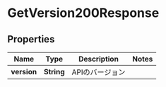 

# GetVersion200Response


## Properties

| Name | Type | Description | Notes |
|------------ | ------------- | ------------- | -------------|
|**version** | **String** | APIのバージョン |  |



